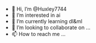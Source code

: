 - 👋 Hi, I’m @Huxley7744
- 👀 I’m interested in ai
- 🌱 I’m currently learning dl&ml
- 💞️ I’m looking to collaborate on ...
- 📫 How to reach me ...

<!---
Huxley7744/Huxley7744 is a ✨ special ✨ repository because its `README.md` (this file) appears on your GitHub profile.
You can click the Preview link to take a look at your changes.
--->

